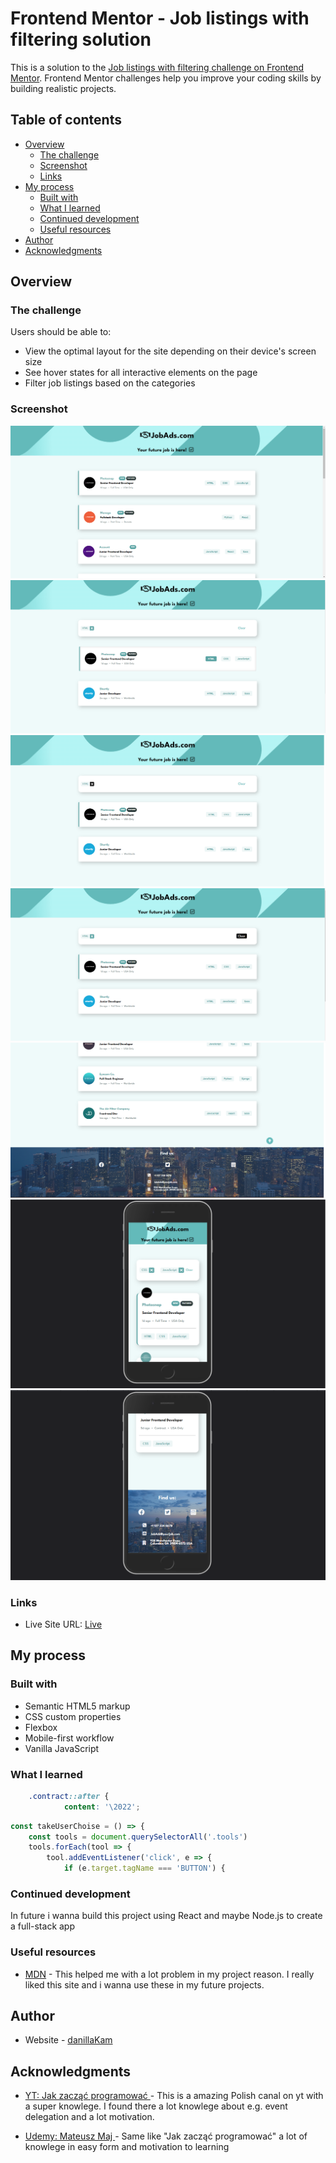 # Frontend Mentor - Job listings with filtering solution

This is a solution to the [Job listings with filtering challenge on Frontend Mentor](https://www.frontendmentor.io/challenges/job-listings-with-filtering-ivstIPCt). Frontend Mentor challenges help you improve your coding skills by building realistic projects.

## Table of contents

- [Overview](#overview)
  - [The challenge](#the-challenge)
  - [Screenshot](#screenshot)
  - [Links](#links)
- [My process](#my-process)
  - [Built with](#built-with)
  - [What I learned](#what-i-learned)
  - [Continued development](#continued-development)
  - [Useful resources](#useful-resources)
- [Author](#author)
- [Acknowledgments](#acknowledgments)

## Overview

### The challenge

Users should be able to:

- View the optimal layout for the site depending on their device's screen size
- See hover states for all interactive elements on the page
- Filter job listings based on the categories

### Screenshot

![](/design/Screenshot.png)
![](/design/ScreenshotActive.png)
![](/design/ScreenshotActive2.png)
![](/design/ScreenshotActive3.png)
![](/design/ScreenshotFooter.png)
![](/design/ScreenshotMobile.png)
![](/design/ScreenshotMobile2.png)

### Links

- Live Site URL: [Live](https://danillakam.github.io/JobsAds/)

## My process

### Built with

- Semantic HTML5 markup
- CSS custom properties
- Flexbox
- Mobile-first workflow
- Vanilla JavaScript

### What I learned

```css - add a dot between a words
	.contract::after {
			content: '\2022';
```

```js - event delegation
const takeUserChoise = () => {
	const tools = document.querySelectorAll('.tools')
	tools.forEach(tool => {
		tool.addEventListener('click', e => {
			if (e.target.tagName === 'BUTTON') {
```

### Continued development

In future i wanna build this project using React and maybe Node.js to create a full-stack app

### Useful resources

- [MDN](https://developer.mozilla.org/en-US/) - This helped me with a lot problem in my project reason. I really liked this site and i wanna use these in my future projects.

## Author

- Website - [danillaKam](https://github.com/DanillaKam)

## Acknowledgments

- [YT: Jak zacząć programować ](https://www.youtube.com/@JZP) - This is a amazing Polish canal on yt with a super knowlege. I found there a lot knowlege about e.g. event delegation and a lot motivation.

- [Udemy: Mateusz Maj ](https://www.udemy.com/user/majek-2/) - Same like "Jak zacząć programować" a lot of knowlege in easy form and motivation to learning

